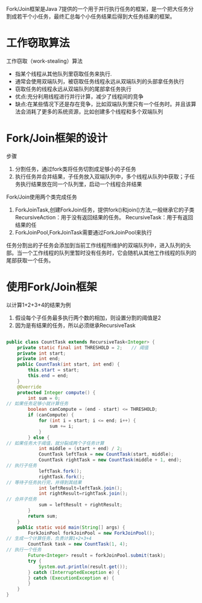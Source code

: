 <!-- Fork/Join框架 -->

Fork/Join框架是Java 7提供的一个用于并行执行任务的框架，是一个把大任务分割成若干个小任务，最终汇总每个小任务结果后得到大任务结果的框架。

# 工作窃取算法

工作窃取（work-stealing）算法
- 指某个线程从其他队列里窃取任务来执行.
- 通常会使用双端队列，被窃取任务线程永远从双端队列的头部拿任务执行
- 窃取任务的线程永远从双端队列的尾部拿任务执行
- 优点:充分利用线程进行并行计算，减少了线程间的竞争
- 缺点:在某些情况下还是存在竞争，比如双端队列里只有一个任务时。并且该算法会消耗了更多的系统资源，比如创建多个线程和多个双端队列

# Fork/Join框架的设计

步骤
1. 分割任务，通过fork类将任务切割成足够小的子任务
2. 执行任务并合并结果，子任务放入双端队列中，多个线程从队列中获取；子任务执行结果放在同一个队列里，启动一个线程合并结果

Fork/Join使用两个类完成任务
1. ForkJoinTask,创建ForkJoin任务，提供fork()和join()方法,一般继承它的子类
    RecursiveAction：用于没有返回结果的任务。
    RecursiveTask：用于有返回结果的任
2. ForkJoinPool,ForkJoinTask需要通过ForkJoinPool来执行

任务分割出的子任务会添加到当前工作线程所维护的双端队列中，进入队列的头部。当一个工作线程的队列里暂时没有任务时，它会随机从其他工作线程的队列的尾部获取一个任务。

# 使用Fork/Join框架

以计算1+2+3+4的结果为例
1. 假设每个子任务最多执行两个数的相加，则设置分割的阈值是2
2. 因为是有结果的任务，所以必须继承RecursiveTask

```java

public class CountTask extends RecursiveTask<Integer> {
    private static final int THRESHOLD = 2;　　// 阈值
    private int start;
    private int end;
    public CountTask(int start, int end) {
        this.start = start;
        this.end = end;
    }
    @Override
    protected Integer compute() {
        int sum = 0;
// 如果任务足够小就计算任务
        boolean canCompute = (end - start) <= THRESHOLD;
        if (canCompute) {
            for (int i = start; i <= end; i++) {
                sum += i;
            }
        } else {
// 如果任务大于阈值，就分裂成两个子任务计算
            int middle = (start + end) / 2;
            CountTask leftTask = new CountTask(start, middle);
            CountTask rightTask = new CountTask(middle + 1, end);
// 执行子任务
            leftTask.fork();
            rightTask.fork();
// 等待子任务执行完，并得到其结果
            int leftResult=leftTask.join();
            int rightResult=rightTask.join();
// 合并子任务
            sum = leftResult + rightResult;
        }
        return sum;
    }
    public static void main(String[] args) {
        ForkJoinPool forkJoinPool = new ForkJoinPool();
// 生成一个计算任务，负责计算1+2+3+4
        CountTask task = new CountTask(1, 4);
// 执行一个任务
        Future<Integer> result = forkJoinPool.submit(task);
        try {
            System.out.println(result.get());
        } catch (InterruptedException e) {
        } catch (ExecutionException e) {
        }
    }
}
```
